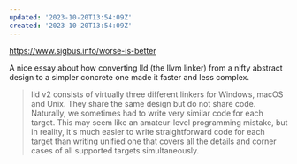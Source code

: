 ```yaml
---
updated: '2023-10-20T13:54:09Z'
created: '2023-10-20T13:54:09Z'
---
```

https://www.sigbus.info/worse-is-better

A nice essay about how converting lld (the llvm linker) from a nifty abstract design to a simpler concrete one made it faster and less complex.

> lld v2 consists of virtually three different linkers for Windows, macOS and Unix. They share the same design but do not share code. Naturally, we sometimes had to write very similar code for each target. This may seem like an amateur-level programming mistake, but in reality, it's much easier to write straightforward code for each target than writing unified one that covers all the details and corner cases of all supported targets simultaneously.